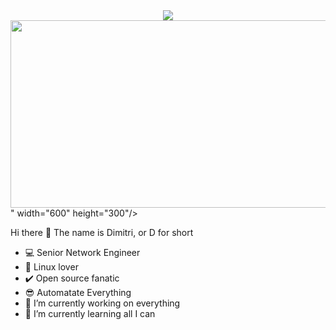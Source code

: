 <div align="center">
  <img src="<div align="center">
  <img src="https://media.giphy.com/media/dWesBcTLavkZuG35MI/giphy.gif" width="600" height="300"/>
</div>" width="600" height="300"/>
</div>

Hi there 👋 The name is Dimitri, or D for short
- :computer: Senior Network Engineer
-  :100: Linux lover
- :heavy_check_mark: Open source fanatic
- :sunglasses: Automatate Everything
- 🔭 I’m currently working on everything
- 🌱 I’m currently learning all I can
